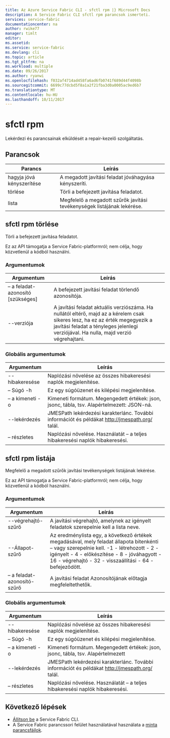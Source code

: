 ```yaml
---
title: Az Azure Service Fabric CLI - sfctl rpm |} Microsoft Docs
description: A Service Fabric CLI sfctl rpm parancsok ismerteti.
services: service-fabric
documentationcenter: na
author: rwike77
manager: timlt
editor: 
ms.assetid: 
ms.service: service-fabric
ms.devlang: cli
ms.topic: article
ms.tgt_pltfrm: na
ms.workload: multiple
ms.date: 09/26/2017
ms.author: ryanwi
ms.openlocfilehash: f032af4714ad458fa6ad6fb0741f689d44f4098b
ms.sourcegitcommit: 6699c77dcbd5f8a1a2f21fba3d0a0005ac9ed6b7
ms.translationtype: MT
ms.contentlocale: hu-HU
ms.lasthandoff: 10/11/2017
---
```

# <a name="sfctl-rpm"></a>sfctl rpm
Lekérdezi és parancsainak elküldését a repair-kezelő szolgáltatás.

## <a name="commands"></a>Parancsok
|Parancs|Leírás|
| --- | --- |
|    hagyja jóvá kényszerítése| A megadott javítási feladat jóváhagyása kényszeríti.|
|    törlése       | Törli a befejezett javítása feladatot.|
|    lista         | Megfelelő a megadott szűrők javítási tevékenységek listájának lekérése.|

## <a name="sfctl-rpm-delete"></a>sfctl rpm törlése
Törli a befejezett javítása feladatot.

Ez az API támogatja a Service Fabric-platformról; nem célja, hogy közvetlenül a kódból használni. 

### <a name="arguments"></a>Argumentumok
|Argumentum|Leírás|
| --- | --- |
|    – a feladat-azonosító [szükséges]| A befejezett javítási feladat törlendő azonosítója.|
|    --verziója           | A javítási feladat aktuális verziószáma. Ha nullától eltérő, majd az a kérelem csak sikeres lesz, ha ez az érték megegyezik a javítási feladat a tényleges jelenlegi verziójával. Ha nulla, majd verzió végrehajtani.|

### <a name="global-arguments"></a>Globális argumentumok
|Argumentum|Leírás|
| --- | --- |
|    --hibakeresése             | Naplózási növelése az összes hibakeresési naplók megjelenítése.|
|    – Súgó -h           | Ez egy súgóüzenet és kilépési megjelenítése.|
|    – a kimeneti -o         | Kimeneti formátum.  Megengedett értékek: json, jsonc, tábla, tsv.  Alapértelmezett: JSON-ná.
|    --lekérdezés             | JMESPath lekérdezési karakterlánc. További információt és példákat http://jmespath.org/ talál.|
|    – részletes           | Naplózási növelése. Használatát – a teljes hibakeresési naplók hibakeresési.|


## <a name="sfctl-rpm-list"></a>sfctl rpm listája
Megfelelő a megadott szűrők javítási tevékenységek listájának lekérése.

Ez az API támogatja a Service Fabric-platformról; nem célja, hogy közvetlenül a kódból használni. 

### <a name="arguments"></a>Argumentumok
|Argumentum|Leírás|
| --- | --- |
|    --végrehajtó-szűrő| A javítási végrehajtó, amelynek az igényelt feladatok szerepelnie kell a lista neve.|
|    --Állapot-szűrő   | Az eredménylista egy, a következő értékek megadásával, mely feladat állapota bitenkénti – vagy szerepelnie kell. -1 - létrehozott - 2 - igényelt - 4 - előkészítése - 8 - jóváhagyott - 16 - végrehajtó - 32 - visszaállítási - 64 - befejeződött.|
|    – a feladat-azonosító-szűrő | A javítási feladat Azonosítójának előtagja megfeleltethetők.|

### <a name="global-arguments"></a>Globális argumentumok
|Argumentum|Leírás|
| --- | --- |
|    --hibakeresése          | Naplózási növelése az összes hibakeresési naplók megjelenítése.|
|    – Súgó -h        | Ez egy súgóüzenet és kilépési megjelenítése.|
|    – a kimeneti -o      | Kimeneti formátum.  Megengedett értékek: json, jsonc, tábla, tsv.  Alapértelmezett| JSON-ná.|
|    --lekérdezés          | JMESPath lekérdezési karakterlánc. További információt és példákat http://jmespath.org/ talál.|
|    – részletes        | Naplózási növelése. Használatát – a teljes hibakeresési naplók hibakeresési.|

## <a name="next-steps"></a>Következő lépések
- [Állítson be](service-fabric-cli.md) a Service Fabric CLI.
- A Service Fabric parancssori felület használatával használata a [minta parancsfájlok](/azure/service-fabric/scripts/sfctl-upgrade-application).